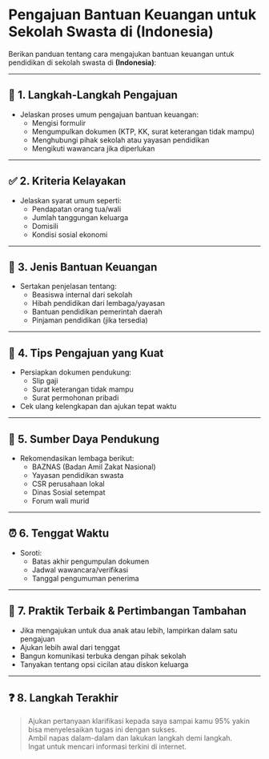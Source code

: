 # Pengajuan Bantuan Keuangan untuk Sekolah Swasta di (Indonesia)

Berikan panduan tentang cara mengajukan bantuan keuangan untuk pendidikan di sekolah swasta di **(Indonesia)**:

---

## 🧭 1. Langkah-Langkah Pengajuan  
- Jelaskan proses umum pengajuan bantuan keuangan:
  - Mengisi formulir
  - Mengumpulkan dokumen (KTP, KK, surat keterangan tidak mampu)
  - Menghubungi pihak sekolah atau yayasan pendidikan
  - Mengikuti wawancara jika diperlukan

---

## ✅ 2. Kriteria Kelayakan  
- Jelaskan syarat umum seperti:
  - Pendapatan orang tua/wali
  - Jumlah tanggungan keluarga
  - Domisili
  - Kondisi sosial ekonomi

---

## 💸 3. Jenis Bantuan Keuangan  
- Sertakan penjelasan tentang:
  - Beasiswa internal dari sekolah
  - Hibah pendidikan dari lembaga/yayasan
  - Bantuan pendidikan pemerintah daerah
  - Pinjaman pendidikan (jika tersedia)

---

## 🧾 4. Tips Pengajuan yang Kuat  
- Persiapkan dokumen pendukung:
  - Slip gaji
  - Surat keterangan tidak mampu
  - Surat permohonan pribadi  
- Cek ulang kelengkapan dan ajukan tepat waktu

---

## 🧩 5. Sumber Daya Pendukung  
- Rekomendasikan lembaga berikut:
  - BAZNAS (Badan Amil Zakat Nasional)
  - Yayasan pendidikan swasta
  - CSR perusahaan lokal
  - Dinas Sosial setempat
  - Forum wali murid

---

## ⏰ 6. Tenggat Waktu  
- Soroti:
  - Batas akhir pengumpulan dokumen
  - Jadwal wawancara/verifikasi
  - Tanggal pengumuman penerima

---

## 🌱 7. Praktik Terbaik & Pertimbangan Tambahan  
- Jika mengajukan untuk dua anak atau lebih, lampirkan dalam satu pengajuan  
- Ajukan lebih awal dari tenggat  
- Bangun komunikasi terbuka dengan pihak sekolah  
- Tanyakan tentang opsi cicilan atau diskon keluarga

---

## ❓ 8. Langkah Terakhir  
> Ajukan pertanyaan klarifikasi kepada saya sampai kamu 95% yakin bisa menyelesaikan tugas ini dengan sukses.  
> Ambil napas dalam-dalam dan lakukan langkah demi langkah.  
> Ingat untuk mencari informasi terkini di internet.

